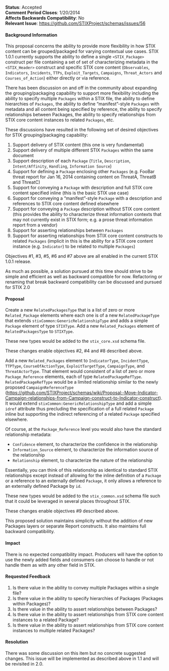 **Status**: Accepted  
**Comment Period Closes**: 1/20/2014  
**Affects Backwards Compatibility**: No  
**Relevant Issue**: https://github.com/STIXProject/schemas/issues/56

#### Background Information
This proposal concerns the ability to provide more flexibility in how STIX content can be grouped/packaged for varying contextual use cases. STIX 1.0.1 currently supports the ability to define a single ```<STIX_Package>``` construct per file containing a set of set of characterizing metadata in the ```<STIX_Header>``` construct and specific STIX core content (`Observables`, `Indicators`, `Incidents`, `TTPs`, `Exploit_Targets`, `Campaigns`, `Threat_Actors` and `Courses_of_Action`) either directly or via reference.

There has been discussion on and off in the community about expanding the grouping/packaging capability to support more flexibility including the ability to specify multiple `Packages` within a STIX file, the ability to define hierarchies of `Packages`, the ability to define “manifest”-style `Packages` with metadata and all content being specified by reference, the ability to specify relationships between Packages, the ability to specify relationships from STIX core content instances to related `Packages`, etc.

These discussions have resulted in the following set of desired objectives for STIX grouping/packaging capability: 

1.	Support delivery of STIX content (this one is very fundamental)
2.	Support delivery of multiple different STIX `Packages` within the same document
3.	Support description of each `Package` (`Title`, `Description`, `Intent/Affinity`, `Handling`, `Information Source`)
4.	Support for defining a `Package` enclosing other `Packages` (e.g. FooBar threat report for Jan 16, 2014 containing content on ThreatA, ThreatB and ThreatC)
5.	Support for conveying a `Package` with description and full STIX core content specified inline (this is the basic STIX use case)
6.	Support for conveying a “manifest”-style `Package` with a description and references to STIX core content defined elsewhere
7.	Support for conveying a `Package` description without STIX core content (this provides the ability to characterize threat information contexts that may not currently exist in STIX form; e.g. a prose threat information report from a vendor)
8.	Support for asserting relationships between `Packages`
9.	Support for asserting relationships from STIX core content constructs to related `Packages` (implicit in this is the ability for a STIX core content instance (e.g. `Indicator`) to be related to multiple `Packages`)


Objectives #1, #3, #5, #6 and #7 above are all enabled in the current STIX 1.0.1 release.

As much as possible, a solution pursued at this time should strive to be simple and efficient as well as backward compatible for now. Refactoring or renaming that break backward compatibility can be discussed and pursued for STIX 2.0

#### Proposal

Create a new `RelatedPackagesType` that is a list of zero or more `Related_Package` elements where each one is of a new `RelatedPackageType` that extends `stixCommon:GenericRelationshipType` and adds a simple `Package` element of type `STIXType`. Add a new `Related_Packages` element of `RelatedPackagesType` to `STIXType`. 

These new types would be added to the `stix_core.xsd` schema file.

These changes enable objectives #2, #4 and #8 described above.

Add a new `Related_Packages` element to `IndicatorType`, `IncidentType`, `TTPType`, `CourseOfActionType`, `ExploitTargetType`, `CampaignType`, and `ThreatActorType`. That element would consistent of a list of zero or more `Package_Reference` elements, each of type `RelatedPackageRefType`. `RelatedPackageRefType` would be a limited relationship similar to the newly proposed `CampaignReferenceType`  (https://github.com/STIXProject/schemas/wiki/Proposal:-Move-Indicator-Campaign-relationships-from-Campaign-construct-to-Indicator-construct).
It would extend `stixCommon:GenericRelationshipType` and add a simple `idref` attribute thus precluding the specification of a full related `Package` inline but supporting the indirect referencing of a related `Package` specified elsewhere.

Of course, at the `Package_Reference` level you would also have the standard relationship metadata:

* ```Confidence``` element, to characterize the confidence in the relationship
* ```Information_Source``` element, to characterize the information source of the relationship
* ```Relationship``` element, to characterize the nature of the relationship

Essentially, you can think of this relationship as identical to standard STIX relationships except instead of allowing for the inline definition of a `Package` or a reference to an externally defined `Package`, it only allows a reference to an externally defined Package by `id`.

These new types would be added to the `stix_common.xsd` schema file such that it could be leveraged in several places throughout STIX.

These changes enable objectives #9 described above.

This proposed solution maintains simplicity without the addition of new Packages layers or separate Report constructs. It also maintains full backward compatibility.


#### Impact
There is no expected compatibility impact. Producers will have the option to use the newly added fields and consumers can choose to handle or not handle them as with any other field in STIX.

#### Requested Feedback
1. Is there value in the ability to convey multiple Packages within a single file?
2. Is there value in the ability to specify hierarchies of Packages (Packages within Packages)?
3. Is there value in the ability to assert relationships between Packages?
4. Is there value in the ability to assert relationships from STIX core content instances to a related Package?
5. Is there value in the ability to assert relationships from STIX core content instances to multiple related Packages?

#### Resolution

There was some discussion on this item but no concrete suggested changes. This issue will be implemented as described above in 1.1 and will be revisited in 2.0.
